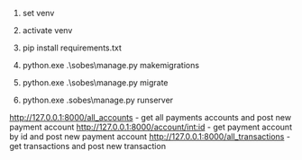 1. set venv
2. activate venv
3. pip install requirements.txt
4. python.exe .\sobes\manage.py makemigrations
5. python.exe .\sobes\manage.py migrate

6. python.exe .sobes\manage.py runserver


http://127.0.0.1:8000/all_accounts - get all payments accounts and post new payment account
http://127.0.0.1:8000/account/<int:id> - get payment account by id and post new payment account
http://127.0.0.1:8000/all_transactions - get transactions and post new transaction
